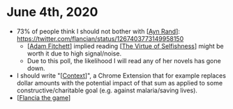 # June 4th, 2020
- 73% of people think I should not bother with [[Ayn Rand]]: https://twitter.com/flancian/status/1267403773149958150
    - [[Adam Fitchett]] implied reading [[The Virtue of Selfishness]] might be worth it due to high signal/noise.
    - Due to this poll, the likelihood I will read any of her novels has gone down.
- I should write "[[Context]]", a Chrome Extension that for example replaces dollar amounts with the potential impact of that sum as applied to some constructive/charitable goal (e.g. against malaria/saving lives).
- [[Flancia the game]]

[//begin]: # "Autogenerated link references for markdown compatibility"
[Ayn Rand]: ../ayn-rand "Ayn Rand"
[Adam Fitchett]: ../adam-fitchett "Adam Fitchett"
[The Virtue of Selfishness]: ../the-virtue-of-selfishness "The Virtue of Selfishness"
[Context]: ../context "Context"
[Flancia the game]: ../flancia-the-game "Flancia the Game"
[//end]: # "Autogenerated link references"